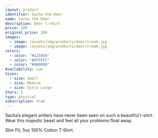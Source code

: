 ```yaml
---
layout: product
identifier: Sacha-the-Deer
name: Sacha the Deer
description: Deer t-shirt
price: 100
original_price: 200
images:
  - image: /assets/img/products/deer/cream.jpg
  - image: /assets/img/products/deer/cream.jpg
colors:
  - color: "#123456"
  - color: "#FFFFFF"
  - color: "#000000"
Availability: Low
Sizes:
  - size: Small
  - size: Medium
  - size: Extra Large
Stars: 5
type: physical
subscription: true
---
```


Sacha’s elegant antlers have never been seen on such a beautiful t-shirt. Wear this majestic beast and feel all your problems float away.

Slim Fit, 5oz 100% Cotton T-Shirt.
